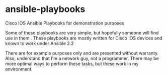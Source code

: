 # ansible-playbooks
Cisco IOS Ansible Playbooks for demonstration purposes

Some of these playbooks are very simple, but hopefully someone will find use in them . These playbooks are mostly written for Cisco IOS devices and known to work under Ansible 2.2

There are for example purposes only and are presented without warranty.  Also, understand that I'm a network guy, not a programmer.  There may be more optimal ways to perform these tasks, but these work in my environment. 


